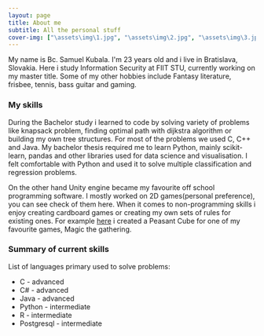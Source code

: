 ```yaml
---
layout: page
title: About me
subtitle: All the personal stuff
cover-img: ["\assets\img\1.jpg", "\assets\img\2.jpg", "\assets\img\3.jpg", "\assets\img\4.jpg"]
---
```


My name is Bc. Samuel Kubala. I'm 23 years old and i live in Bratislava, Slovakia. Here i study Information Security at FIIT STU, currently working on my master title. Some of my other hobbies include Fantasy literature, frisbee, tennis, bass guitar and gaming.

### My skills
During the Bachelor study i learned to code by solving variety of problems like knapsack problem, finding optimal path with dijkstra algorithm or building my own tree structures. For most of the problems we used C, C++ and Java.
My bachelor thesis required me to learn Python, mainly scikit-learn, pandas and other libraries used for data science and visualisation. I felt comfortable with Python and used it to solve multiple classification and regression problems.

On the other hand Unity engine became my favourite off school programming software. I mostly worked on 2D games(personal preference), you can see check of them here. 
When it comes to non-programming skills i enjoy creating cardboard games or creating my own sets of rules for existing ones. For example [here](https://cubecobra.com/cube/list/5edf553764abb70f9b2f0ffa) i created a Peasant Cube for one of my favourite games, Magic the gathering.

### Summary of current skills  
List of languages primary used to solve problems:
- C - advanced
- C# - advanced
- Java - advanced
- Python - intermediate
- R - intermediate
- Postgresql - intermediate



